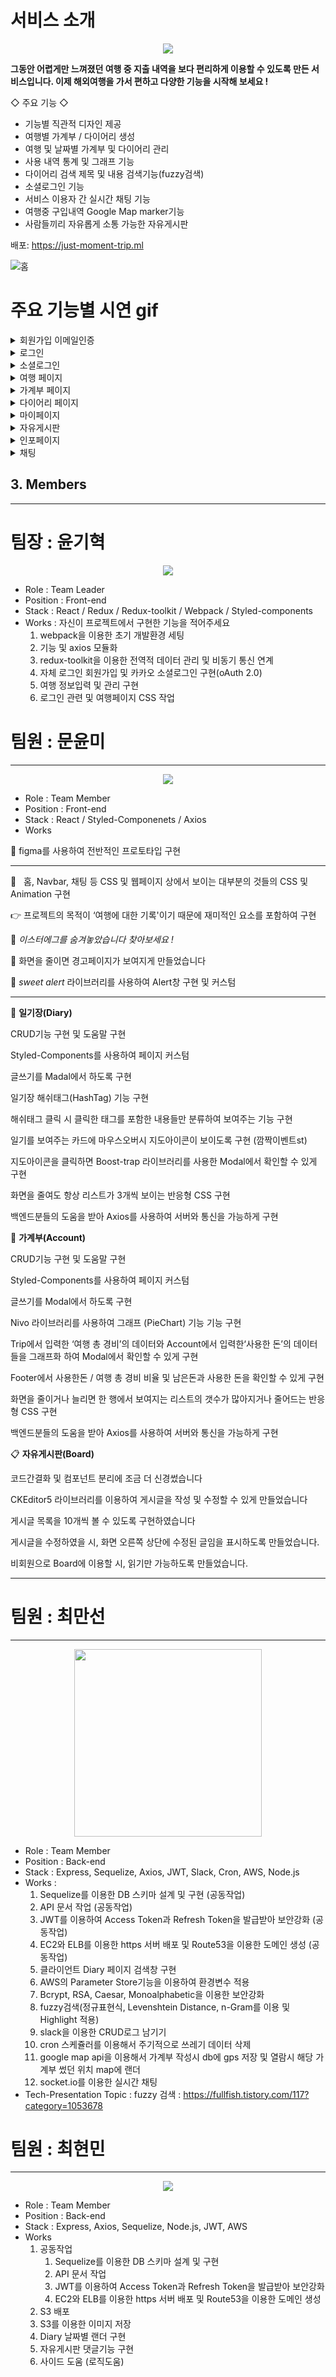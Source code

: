 # 서비스 소개
<p align="center"><img src="https://user-images.githubusercontent.com/89363516/165240860-f200568c-6e65-4c88-ab04-d2789e29c8f1.png" width=“50%" height=“50%" /></p>

**그동안 어렵게만 느껴졌던 여행 중 지출 내역을 보다 편리하게 이용할 수 있도록 만든 서비스입니다. 이제 해외여행을 가서 편하고 다양한 기능을 시작해 보세요 !**

◇ 주요 기능 ◇
- 기능별 직관적 디자인 제공
- 여행별 가계부 / 다이어리 생성
- 여행 및 날짜별 가계부 및 다이어리 관리
- 사용 내역 통계 및 그래프 기능
- 다이어리 검색 제목 및 내용 검색기능(fuzzy검색)
- 소셜로그인 기능
- 서비스 이용자 간 실시간 채팅 기능
- 여행중 구입내역 Google Map marker기능
- 사람들끼리 자유롭게 소통 가능한 자유게시판

배포: https://just-moment-trip.ml

![홈](https://user-images.githubusercontent.com/95616448/168768146-aaee642c-edf9-494b-b5f3-0f57231d0de5.gif)

# 주요 기능별 시연 gif
<details>
<summary>회원가입 이메일인증</summary>
<p align="center"><img src="https://user-images.githubusercontent.com/95616448/176570698-8275c53f-7dbd-42ac-bdb4-b6a9acf2a9b6.gif" width=“50%" height=“50%" /></p>
    이미 가입된 이메일
<p align="center"><img src="https://user-images.githubusercontent.com/95616448/176570868-158759d6-ae18-4ab1-9829-5a66ac92c69c.gif" width=“50%" height=“50%" /></p>
    제대로된 이메일
<p align="center"><img src="https://user-images.githubusercontent.com/95616448/176570912-6a7da157-1c66-4fbd-bf2c-328cf9be9e14.gif" width=“50%" height=“50%" /></p>
    이메일 내용
<p align="center"><img src="https://user-images.githubusercontent.com/95616448/176570939-17308e3d-d93c-4e0e-b0e5-29eeb2367597.gif" width=“50%" height=“50%" /></p>
    인증및 회원가입
</details>

<details>
<summary>로그인</summary>
<p align="center"><img src="https://user-images.githubusercontent.com/95616448/168763987-d3a63ecd-3196-477a-b567-dd5c879fa570.gif" width=“50%" height=“50%" /></p>
</details>


<details>
<summary>소셜로그인</summary>
<p align="center"><img src="https://user-images.githubusercontent.com/95616448/168764115-e4b27a0f-4275-483a-9bb0-a3d9c2b46005.gif" width=“50%" height=“50%" /></p>
</details>

<details>
<summary>여행 페이지</summary>
    <details>
    <summary>ㅤㅤㅤㅤ여행작성</summary>
    <p align="center"><img src="https://user-images.githubusercontent.com/95616448/176572140-47e95c37-bf7f-450c-8c42-94b27584f6bd.gif" width=“50%" height=“50%" /></p>
    </details>
    <details>
    <summary>ㅤㅤㅤㅤ여행별 정보 확인</summary>
    <p align="center"><img src="https://user-images.githubusercontent.com/95616448/176572144-4c0503a1-c4e4-4fa9-afee-c5e897cfdfd4.gif" width=“50%" height=“50%" /></p>
    </details>
    <details>
    <summary>ㅤㅤㅤㅤ여행수정</summary>
    <p align="center"><img src="https://user-images.githubusercontent.com/95616448/176572148-de5161b7-70ac-4ae4-8738-aaa8c898a0f4.gif" width=“50%" height=“50%" /></p>
    </details>
    <details>
    <summary>ㅤㅤㅤㅤ여행삭제</summary>
    <p align="center"><img src="https://user-images.githubusercontent.com/95616448/176572155-9f8d8544-7988-4db0-a0c2-a74a573010d1.gif" width=“50%" height=“50%" /></p>
    </details>
</details>

<details>
<summary>가계부 페이지</summary>
    <details>
    <summary>ㅤㅤㅤㅤ가계부 도움말</summary>
    <p align="center"><img src="https://user-images.githubusercontent.com/95616448/168765468-b2c27b9b-9f6e-4846-a410-58a5571de234.gif" width=“50%" height=“50%" /></p>
    </details>
    <details>
    <summary>ㅤㅤㅤㅤ가계부 작성</summary>
    <p align="center"><img src="https://user-images.githubusercontent.com/95616448/168765513-ca3dda8b-5ed2-4d4e-8079-2d0c7a29dafa.gif" width=“50%" height=“50%" /></p>
    </details>
    <details>
    <summary>ㅤㅤㅤㅤ가계부 수정 및 삭제</summary>
    <p align="center"><img src="https://user-images.githubusercontent.com/95616448/168765575-894cca9c-f671-4e10-b4af-8c80dac3d4ba.gif" width=“50%" height=“50%" /></p>
    </details>
    <details>
    <summary>ㅤㅤㅤㅤ가계부 조회 및 그래프</summary>
    <p align="center"><img src="https://user-images.githubusercontent.com/95616448/168765659-81b30894-750b-4f21-8765-3cbf5c25015f.gif" width=“50%" height=“50%" /></p>
    </details>
    <details>
    <summary>ㅤㅤㅤㅤ가계부 지도 PIN</summary>
    <p align="center"><img src="https://user-images.githubusercontent.com/95616448/168765790-65a77b6f-ae99-44d4-9905-2216c9ea8fc9.gif" width=“50%" height=“50%" /></p>
    </details>
</details>

<details>
<summary>다이어리 페이지</summary>
    <details>
    <summary>ㅤㅤㅤㅤ다이어리 도움말</summary>
    <p align="center"><img src="https://user-images.githubusercontent.com/95616448/168766396-c1fb1db7-1111-43e6-8a98-d0b75ae97e14.gif" width=“50%" height=“50%" /></p>
    </details>
    <details>
    <summary>ㅤㅤㅤㅤ다이어리 작성</summary>
    <p align="center"><img src="https://user-images.githubusercontent.com/95616448/168766435-4275eaae-03a4-41f5-8a79-6a73d8f3a11c.gif" width=“50%" height=“50%" /></p>
    </details>
    <details>
    <summary>ㅤㅤㅤㅤ다이어리 수정 및 삭제</summary>
    <p align="center"><img src="https://user-images.githubusercontent.com/95616448/168766542-87eec8d8-5557-4ef8-97ab-d188e3560c22.gif" width=“50%" height=“50%" /></p>
    </details>
    <details>
    <summary>ㅤㅤㅤㅤ다이어리 구성</summary>
    <p align="center"><img src="https://user-images.githubusercontent.com/95616448/168766622-40b1afbb-b773-4f5b-8d98-93f101a24def.gif" width=“50%" height=“50%" /></p>
    </details>
    <details>
    <summary>ㅤㅤㅤㅤ다이어리 해시태그 검색</summary>
    <p align="center"><img src="https://user-images.githubusercontent.com/95616448/168766654-216889f3-86b8-4daf-b7b0-64608591f6e5.gif" width=“50%" height=“50%" /></p>
    </details>
    <details>
    <summary>ㅤㅤㅤㅤ다이어리 제목 내용 검색</summary>
    <p align="center"><img src="https://user-images.githubusercontent.com/95616448/168766690-52e905a8-341b-42e3-ba73-7691a276a354.gif" width=“50%" height=“50%" /></p>
    </details>
</details>

<details>
<summary>마이페이지</summary>
    <details>
    <summary>ㅤㅤㅤㅤ마이페이지</summary>
    <p align="center"><img src="https://user-images.githubusercontent.com/95616448/168766834-652c6318-2d7c-438d-ba63-53ac02221d7d.gif" width=“50%" height=“50%" /></p>
    </details>
    <details>
    <summary>ㅤㅤㅤㅤ마이페이지</summary>
    <p align="center"><img src="https://user-images.githubusercontent.com/95616448/168766875-f2ef4a4c-60f1-487a-b130-ab48a2c7254b.gif" width=“50%" height=“50%" /></p>
    </details>
</details>


<details>
<summary>자유게시판</summary>
    <details>
    <summary>ㅤㅤㅤㅤ비회원인 경우 게시판을 접속한 화면</summary>
    <p align="center"><img src="https://user-images.githubusercontent.com/89396179/176361420-88ff777a-18fc-4253-bdb9-5ea00d24ad1d.gif" width=“50%" height=“50%" /></p>
    </details>
<details>
    <summary>ㅤㅤㅤㅤ회원인 경우 게시판을 접속한 화면</summary>
    <p align="center"><img src="https://user-images.githubusercontent.com/89396179/176361392-4c2c02f9-fce1-4e81-8831-fa3640a29d6d.gif" width=“50%" height=“50%" /></p>
    </details>
     <details>
    <summary>ㅤㅤㅤㅤ게시글 작성</summary>
    <p align="center"><img src="https://user-images.githubusercontent.com/89396179/176364023-0652d773-ab89-4143-930f-5a785951b8c7.gif" width=“50%" height=“50%" /></p>
    </details>
        <details>
    <summary>ㅤㅤㅤㅤ게시글 수정</summary>
    <p align="center"><img src="https://user-images.githubusercontent.com/89396179/176361418-7f11ed1f-38ec-4d75-8361-edd3b001ed0b.gif" width=“50%" height=“50%" /></p>
    </details>
    <details>
    <summary>ㅤㅤㅤㅤ댓글 수정</summary>
    <p align="center"><img src="https://user-images.githubusercontent.com/89396179/176364570-c619e167-21b8-45d0-b304-c7ab501b4d94.gif" width=“50%" height=“50%" /></p>
    </details>
    <details>
    <summary>ㅤㅤㅤㅤ게시글 삭제</summary>
    <p align="center"><img src="https://user-images.githubusercontent.com/89396179/176364017-16c9ba11-d97d-4958-8557-f1a0ded82a5c.gif" width=“50%" height=“50%" /></p>
    </details>
    <details>
    <summary>ㅤㅤㅤㅤ댓글 삭제</summary>
    <p align="center"><img src="https://user-images.githubusercontent.com/89396179/176364563-39fd7f94-5432-4d3b-bcc1-c64ded0dbc5d.gif" width=“50%" height=“50%" /></p>
    </details>
    <details>
    <summary>ㅤㅤㅤㅤ게시글 제목 검색</summary>
    <p align="center"><img src="https://user-images.githubusercontent.com/89396179/176361426-9ae33573-969c-4656-b226-aa651596ce17.gif" width=“50%" height=“50%" /></p>
    </details>
    <details>
    <summary>ㅤㅤㅤㅤ게시글 10개 초과 시 페이지 </summary>
    <p align="center"><img src="https://user-images.githubusercontent.com/89396179/176366567-496a9717-0e32-4cc4-a9f8-e3ccff6172d4.gif" width=“50%" height=“50%" /></p>
    </details>
</details>


<details>
<summary>인포페이지</summary>
<p align="center"><img src="https://user-images.githubusercontent.com/95616448/168766952-498b830a-cba1-40b5-98c5-fc1bab60f56d.gif" width=“50%" height=“50%" /></p>
</details>

<details>
<summary>채팅</summary>
<p align="center"><img src="https://user-images.githubusercontent.com/95616448/168766990-39bfe2a5-bebf-470d-a26d-7bb61bc2b5f6.gif" width=“50%" height=“50%" /></p>
</details>



## 3. Members

---

# 팀장 : 윤기혁

<p align="center"><img src="https://user-images.githubusercontent.com/95616448/168760681-5efddc8c-1337-4bc7-b110-eba280014c49.png" width=“50%" height=“50%" /></p>



- Role : Team Leader
- Position : Front-end
- Stack : React / Redux / Redux-toolkit / Webpack / Styled-components
- Works : 자신이 프로젝트에서 구현한 기능을 적어주세요
    1. webpack을 이용한 초기 개발환경 세팅
    2. 기능 및 axios 모듈화
    3. redux-toolkit을 이용한 전역적 데이터 관리 및 비동기 통신 연계
    4. 자체 로그인 회원가입 및 카카오 소셜로그인 구현(oAuth 2.0)
    5. 여행 정보입력 및 관리 구현
    6. 로그인 관련 및 여행페이지 CSS 작업
    

# 팀원 : 문윤미

---
<p align="center"><img src="https://user-images.githubusercontent.com/95616448/168761479-b040ec9d-d7ea-4ad2-a26e-c8c98bb5ee27.png" width=“50%" height=“50%" /></p>

- Role : Team Member
- Position : Front-end
- Stack : React / Styled-Componenets / Axios
- Works

📎  figma를 사용하여 전반적인 프로토타입 구현

---

📎   홈, Navbar, 채팅 등 CSS 및 웹페이지 상에서 보이는 대부분의 것들의 CSS 및 Animation 구현

👉  프로젝트의 목적이 ‘여행에 대한 기록'이기 때문에 재미적인 요소를 포함하여 구현 

🥔 *이스터에그를 숨겨놓았습니다 찾아보세요 !*

📎  화면을 줄이면 경고페이지가 보여지게 만들었습니다

📎  *sweet alert* 라이브러리를 사용하여 Alert창 구현 및 커스텀

---

📝 **일기장(Diary)**

CRUD기능 구현 및 도움말 구현

Styled-Components를 사용하여 페이지 커스텀

글쓰기를 Madal에서 하도록 구현

일기장 해쉬태그(HashTag) 기능 구현

해쉬태그 클릭 시 클릭한 태그를 포함한 내용들만 분류하여 보여주는 기능 구현

일기를 보여주는 카드에 마우스오버시 지도아이콘이 보이도록 구현 (깜짝이벤트st)

지도아이콘을 클릭하면 Boost-trap 라이브러리를 사용한 Modal에서 확인할 수 있게 구현

화면을 줄여도 항상 리스트가 3개씩 보이는 반응형 CSS 구현 

백엔드분들의 도움을 받아 Axios를 사용하여 서버와 통신을 가능하게 구현 

💸 **가계부(Account)**

CRUD기능 구현 및 도움말 구현

Styled-Components를 사용하여 페이지 커스텀

글쓰기를 Modal에서 하도록 구현

Nivo 라이브러리를 사용하여 그래프 (PieChart) 기능 기능 구현

Trip에서 입력한 ‘여행 총 경비’의 데이터와  Account에서 입력한‘사용한 돈’의 데이터들을 그래프화 하여 Modal에서 확인할 수 있게 구현

Footer에서 사용한돈 / 여행 총 경비 비율 및 남은돈과 사용한 돈을 확인할 수 있게 구현

화면을 줄이거나 늘리면 한 행에서 보여지는 리스트의 갯수가 많아지거나 줄어드는 반응형 CSS 구현

백엔드분들의 도움을 받아 Axios를 사용하여 서버와 통신을 가능하게 구현 

📋 **자유게시판(Board)**

코드간결화 및 컴포넌트 분리에 조금 더 신경썼습니다

CKEditor5 라이브러리를 이용하여 게시글을 작성 및 수정할 수 있게 만들었습니다

게시글 목록을 10개씩 볼 수 있도록 구현하였습니다

게시글을 수정하였을 시, 화면 오른쪽 상단에 수정된 글임을 표시하도록 만들었습니다.

비회원으로 Board에 이용할 시, 읽기만 가능하도록 만들었습니다.

---

# 팀원 : 최만선

---
<p align="center"><img src ="https://user-images.githubusercontent.com/91870110/168870789-b6cc5949-0950-4233-a12a-59e29e8846c9.jpeg" width="300" ></p>

- Role : Team Member
- Position : Back-end
- Stack : Express, Sequelize, Axios, JWT, Slack, Cron, AWS, Node.js
- Works :
    1. Sequelize를 이용한 DB 스키마 설계 및 구현 (공동작업)
    2. API 문서 작업 (공동작업)
    3. JWT를 이용하여 Access Token과 Refresh Token을 발급받아 보안강화 (공동작업)
    4. EC2와 ELB를 이용한 https 서버 배포 및 Route53을 이용한 도메인 생성 (공동작업)
    5. 클라이언트 Diary 페이지 검색창 구현
    6. AWS의 Parameter Store기능을 이용하여 환경변수 적용
    7. Bcrypt, RSA, Caesar, Monoalphabetic을 이용한 보안강화
    8. fuzzy검색(정규표현식, Levenshtein Distance, n-Gram를 이용 및 Highlight 적용)
    9. slack을 이용한 CRUD로그 남기기
    10. cron 스케쥴러를 이용해서 주기적으로 쓰레기 데이터 삭제
    11. google map api을 이용해서 가계부 작성시 db에 gps 저장 및 열람시 해당 가계부 썼던 위치 map에 랜더
    12. socket.io를 이용한 실시간 채팅
- Tech-Presentation Topic :  fuzzy 검색 : 
https://fullfish.tistory.com/117?category=1053678
    

# 팀원 : 최현민

---
<p align="center"><img src="https://user-images.githubusercontent.com/95616448/168761621-e12a7e5b-8054-4480-8211-613a9a8cdb71.png" width=“50%" height=“50%" /></p>

- Role : Team Member
- Position : Back-end
- Stack : Express, Axios, Sequelize, Node.js, JWT, AWS
- Works
    1. 공동작업
        1. Sequelize를 이용한 DB 스키마 설계 및 구현
        2. API 문서 작업 
        3. JWT를 이용하여 Access Token과 Refresh Token을 발급받아 보안강화
        4. EC2와 ELB를 이용한 https 서버 배포 및 Route53을 이용한 도메인 생성
    2. S3 배포
    3. S3를 이용한 이미지 저장
    4. Diary 날짜별 랜더 구현
    5. 자유게시판 댓글기능 구현
    6. 사이드 도움 (로직도움)
